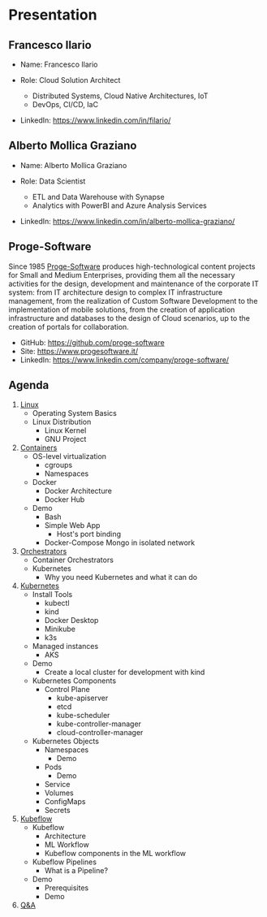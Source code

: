 # Presentation

## Francesco Ilario

- Name: Francesco Ilario
- Role: Cloud Solution Architect
    - Distributed Systems, Cloud Native Architectures, IoT
    - DevOps, CI/CD, IaC

- LinkedIn: https://www.linkedin.com/in/filario/

## Alberto Mollica Graziano

- Name: Alberto Mollica Graziano
- Role: Data Scientist
    - ETL and Data Warehouse with Synapse
    - Analytics with PowerBI and Azure Analysis Services

- LinkedIn: https://www.linkedin.com/in/alberto-mollica-graziano/

## Proge-Software

Since 1985 [Proge-Software](https://www.progesoftware.it/) produces high-technological content projects for Small and Medium Enterprises, providing them all the necessary activities for the design, development and maintenance of the corporate IT system: from IT architecture design to complex IT infrastructure management, from the realization of Custom Software Development to the implementation of mobile solutions, from the creation of application infrastructure and databases to the design of Cloud scenarios, up to the creation of portals for collaboration.

- GitHub: https://github.com/proge-software
- Site: https://www.progesoftware.it/
- LinkedIn: https://www.linkedin.com/company/proge-software/

## Agenda

1. [Linux](02.linux.md)
   - Operating System Basics
   - Linux Distribution
     - Linux Kernel
     - GNU Project
2. [Containers](03.containers.md)
   - OS-level virtualization
     - cgroups
     - Namespaces
   - Docker
     - Docker Architecture
     - Docker Hub
   - Demo
     - Bash
     - Simple Web App
       - Host's port binding
     - Docker-Compose Mongo in isolated network
3. [Orchestrators](04.orchestrators.md)
   - Container Orchestrators
   - Kubernetes
     - Why you need Kubernetes and what it can do
4. [Kubernetes](05.kubernetes.md)
   - Install Tools
     - kubectl
     - kind
     - Docker Desktop
     - Minikube
     - k3s
   - Managed instances
     - AKS
   - Demo
     - Create a local cluster for development with kind
   - Kubernetes Components
     - Control Plane
       - kube-apiserver
       - etcd
       - kube-scheduler
       - kube-controller-manager
       - cloud-controller-manager
   - Kubernetes Objects
     - Namespaces
       - Demo
     - Pods
       - Demo
     - Service
     - Volumes
     - ConfigMaps
     - Secrets
5. [Kubeflow](06.kubeflow.md)
   - Kubeflow
     - Architecture
     - ML Workflow
     - Kubeflow components in the ML workflow
   - Kubeflow Pipelines
     - What is a Pipeline?
   - Demo
     - Prerequisites
     - Demo
6. [Q&A](07.q&a.md)
